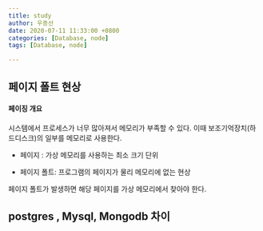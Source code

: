 ```yaml
---
title: study
author: 우종선
date: 2020-07-11 11:33:00 +0800
categories: [Database, node]
tags: [Database, node]

---
```



## 페이지 폴트 현상
#### 페이징 개요
시스템에서 프로세스가 너무 많아져서 메모리가 부족할 수 있다.
이때 보조기억장치(하드디스크)의 일부를 메모리로 사용한다.

- 페이지 : 가상 메모리를 사용하는 최소 크기 단위

- 페이지 폴트: 프로그램의 페이지가 물리 메모리에 없는 현상

페이지 폴트가 발생하면 해당 페이지를 가상 메모리에서 찾아야 한다.



## postgres , Mysql, Mongodb 차이
